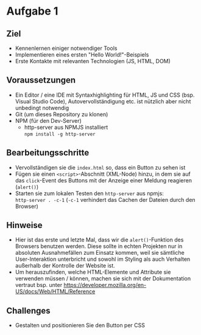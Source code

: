 # Aufgabe 1

## Ziel
- Kennenlernen einiger notwendiger Tools
- Implementieren eines ersten "Hello World!"-Beispiels
- Erste Kontakte mit relevanten Technologien (JS, HTML, DOM)

## Voraussetzungen
- Ein Editor / eine IDE mit Syntaxhighlighting für HTML, JS und CSS (bsp. Visual Studio Code), Autovervollständigung etc. ist nützlich aber nicht unbedingt notwendig
- Git (um dieses Repository zu klonen)
- NPM (für den Dev-Server)
    - http-server aus NPMJS installiert\
      `npm install -g http-server`

## Bearbeitungsschritte
- Vervollständigen sie die `index.html` so, dass ein Button zu sehen ist
- Fügen sie einen `<script>`-Abschnitt (XML-Node) hinzu, in dem sie auf das `click`-Event des Buttons mit der Anzeige einer Meldung reagieren (`alert()`)
- Starten sie zum lokalen Testen den `http-server` aus npmjs:\
  `http-server . -c-1` (`-c-1` verhindert das Cachen der Dateien durch den Browser)

## Hinweise
- Hier ist das erste und letzte Mal, dass wir die `alert()`-Funktion des Browsers benutzen werden. Diese sollte in echten Projekten nur in absoluten Ausnahmefällen zum Einsatz kommen, weil sie sämtliche User-Interaktion unterbricht und sowohl im Styling als auch Verhalten außerhalb der Kontrolle der Website ist.
- Um herauszufinden, welche HTML-Elemente und Attribute sie verwenden müssen / können, machen sie sich mit der Dokumentation vertraut bsp. unter https://developer.mozilla.org/en-US/docs/Web/HTML/Reference

## Challenges
- Gestalten und positionieren Sie den Button per CSS